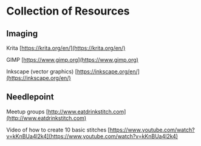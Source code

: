 # Collection of Resources

## Imaging
Krita
[https://krita.org/en/](https://krita.org/en/)

GIMP
[https://www.gimp.org](https://www.gimp.org)

Inkscape (vector graphics)
[https://inkscape.org/en/](https://inkscape.org/en/)

## Needlepoint
Meetup groups
[http://www.eatdrinkstitch.com](http://www.eatdrinkstitch.com)

Video of how to create 10 basic stitches
[https://www.youtube.com/watch?v=kKnBUa4l2k4](https://www.youtube.com/watch?v=kKnBUa4l2k4)